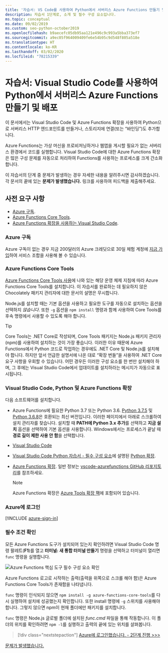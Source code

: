 ```yaml
---
title: '자습서: VS Code를 사용하여 Python에서 서버리스 Azure Functions 만들기 및 배포'
description: 자습서 1단계로, 소개 및 필수 구성 요소입니다.
ms.topic: conceptual
ms.date: 09/02/2019
ms.custom: seo-python-october2019
ms.openlocfilehash: b9aecefc05db95aa121e496c9c993a5bba373ef7
ms.sourcegitcommit: a9ec05f964009409fe6e54b95c9d548f805a518e
ms.translationtype: HT
ms.contentlocale: ko-KR
ms.lasthandoff: 03/02/2020
ms.locfileid: "78215339"
---
```

# <a name="tutorial-create-and-deploy-serverless-azure-functions-in-python-with-visual-studio-code"></a>자습서: Visual Studio Code를 사용하여 Python에서 서버리스 Azure Functions 만들기 및 배포

이 문서에서는 Visual Studio Code 및 Azure Functions 확장을 사용하여 Python으로 서버리스 HTTP 엔드포인트를 만들거나, 스토리지에 연결(또는 “바인딩”)도 추가합니다.

Azure Functions는 가상 머신을 프로비저닝하거나 웹앱을 게시할 필요가 없는 서버리스 환경에서 코드를 실행합니다. Visual Studio Code에 대한 Azure Functions 확장은 많은 구성 문제를 자동으로 처리하여 Functions를 사용하는 프로세스를 크게 간소화합니다.

이 자습서의 단계 중 문제가 발생하는 경우 자세한 내용을 알려주시면 감사하겠습니다. 각 문서의 끝에 있는 **문제가 발생했습니다.** 링크를 사용하여 피드백을 제출해주세요.

## <a name="prerequisites"></a>사전 요구 사항

- [Azure 구독](#azure-subscription).
- [Azure Functions Core Tools](#azure-functions-core-tools).
- [Azure Functions 확장을 사용하는 Visual Studio Code](#visual-studio-code-python-and-the-azure-functions-extension).

### <a name="azure-subscription"></a>Azure 구독

Azure 구독이 없는 경우 지금 200달러의 Azure 크레딧으로 30일 체험 계정에 [지금 가입](https://azure.microsoft.com/free/?utm_source=campaign&utm_campaign=vscode-tutorial-functions-extension&mktingSource=vscode-tutorial-functions-extension)하여 서비스 조합을 사용해 볼 수 있습니다.

### <a name="azure-functions-core-tools"></a>Azure Functions Core Tools

[Azure Functions Core Tools 사용](/azure/azure-functions/functions-run-local#v2)에 나와 있는 해당 운영 체제 지침에 따라 Azure Functions Core Tools를 설치합니다. 이 자습서를 완료하는 데 필요하지 않은 Chocolately 패키지 관리자에 대한 문서의 설명은 무시합니다.

Node.js를 설치할 때는 기본 옵션을 사용하고 필요한 도구를 자동으로 설치하는 옵션을 선택하지 *않습니다*.  또한 `-g` 옵션을 `npm install` 명령과 함께 사용하여 Core Tools를 후속 명령에서 사용할 수 있도록 해야 합니다.

> [!TIP]
> Core Tools는 .NET Core로 작성되며, Core Tools 패키지는 Node.js 패키지 관리자(npm)를 사용하여 설치하는 것이 가장 좋습니다. 이러한 이유 때문에 Azure Functions에서 Python 코드로 작업하는 경우에도 .NET Core 및 Node.js를 설치해야 합니다. 하지만 앞서 언급한 설명서에 나온 대로 “확장 번들”을 사용하여 .NET Core 요구 사항을 우회할 수 있습니다. 어떤 경우든 이러한 구성 요소를 한 번만 설치해야 하며, 그 후에는 Visual Studio Code에서 업데이트를 설치하라는 메시지가 자동으로 표시됩니다.

### <a name="visual-studio-code-python-and-the-azure-functions-extension"></a>Visual Studio Code, Python 및 Azure Functions 확장

다음 소프트웨어를 설치합니다.

- Azure Functions에 필요한 Python 3.7 또는 Python 3.6. [Python 3.7.5](https://www.python.org/downloads/release/python-375/) 및 [Python 3.6.8](https://www.python.org/downloads/release/python-368/)은 호환되는 최신 버전입니다. 이러한 페이지에서 아래로 스크롤하여 설치 관리자를 찾습니다. 설치할 때 **PATH에 Python 3.x 추가**를 선택하고 **지금 설치** 옵션을 선택하여 기본 옵션을 사용합니다. Windows에서는 프로세스가 끝날 때 **경로 길이 제한 사용 안 함**을 선택합니다.
- [Visual Studio Code](https://code.visualstudio.com/)
- [Visual Studio Code Python 자습서 - 필수 구성 요소](https://code.visualstudio.com/docs/python/python-tutorial)에 설명된 [Python 확장](https://marketplace.visualstudio.com/items?itemName=ms-python.python).
- [Azure Functions 확장](https://marketplace.visualstudio.com/items?itemName=ms-azuretools.vscode-azurefunctions). 일반 정보는 [vscode-azurefunctions GitHub 리포지토리](https://github.com/Microsoft/vscode-azurefunctions)를 참조하세요.

    > [!NOTE]
    > Azure Functions 확장은 [Azure Tools 확장 팩](https://marketplace.visualstudio.com/items?itemName=ms-vscode.vscode-node-azure-pack)에 포함되어 있습니다.

### <a name="sign-in-to-azure"></a>Azure에 로그인

[!INCLUDE [azure-sign-in](includes/azure-sign-in.md)]

### <a name="verify-prerequisites"></a>필수 조건 확인

모든 Azure Functions 도구가 설치되어 있는지 확인하려면 Visual Studio Code 명령 팔레트(**F1**)를 열고 **터미널: 새 통합 터미널 만들기** 명령을 선택하고 터미널이 열리면 `func` 명령을 실행합니다.

![Azure Functions 핵심 도구 필수 구성 요소 확인](media/tutorial-vs-code-serverless-python/check-azure-functions-tools-prerequisites-in-visual-studio-code.png)

Azure Functions 로고로 시작하는 출력(출력을 위쪽으로 스크롤 해야 함)은 Azure Functions Core Tools가 존재함을 나타냅니다.

`func` 명령이 인식되지 않으면 `npm install -g azure-functions-core-tools`를 다시 실행하여 설치에 성공했는지 확인합니다. 또한 install 명령에 `-g` 스위치를 사용해야 합니다. 그렇지 않으면 npm이 현재 폴더에만 패키지를 설치합니다.

`func` 명령은 Node.js 글로벌 폴더에 설치된 *func.cmd* 파일을 통해 작동합니다. 이 폴더의 위치를 확인하려면 `npm -l`를 실행하고 출력의 끝에 있는 위치를 살펴봅니다.

> [!div class="nextstepaction"]
> [Azure에 로그인했습니다. - 2단계 진행 >>>](tutorial-vs-code-serverless-python-02.md)

[문제가 발생했습니다.](https://www.research.net/r/PWZWZ52?tutorial=vscode-functions-python&step=01-verify-prerequisites)
